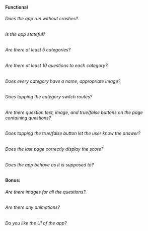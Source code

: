 #### Functional

###### Does the app run without crashes?

###### Is the app stateful?

###### Are there at least 5 categories?

###### Are there at least 10 questions to each category?

###### Does every category have a name, appropriate image?

###### Does tapping the category switch routes?

###### Are there question text, image, and true/false buttons on the page containing questions?

###### Does tapping the true/false button let the user know the answer?

###### Does the last page correctly display the score?

###### Does the app behave as it is supposed to?

#### Bonus:

###### Are there images for all the questions?

###### Are there any animations?

###### Do you like the UI of the app?
